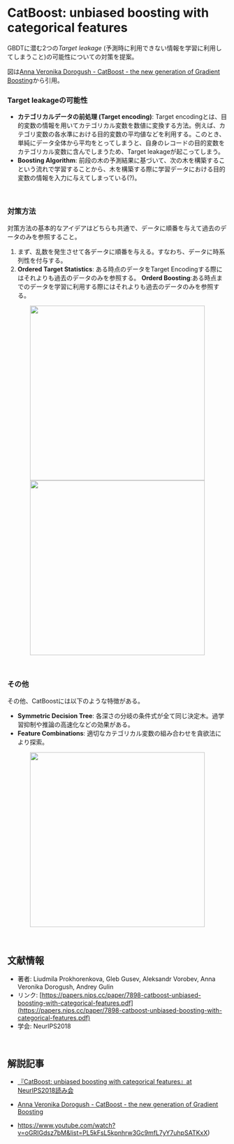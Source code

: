 # CatBoost: unbiased boosting with categorical features

GBDTに潜む2つの*Target leakage* (予測時に利用できない情報を学習に利用してしまうこと)の可能性についての対策を提案。

図は[Anna Veronika Dorogush - CatBoost - the new generation of Gradient Boosting](https://www.youtube.com/watch?v=oGRIGdsz7bM&list=PL5kFsL5kpnhrw3Gc9mfL7yY7uhpSATKxX)から引用。
<br>

### Target leakageの可能性

- **カテゴリカルデータの前処理 (Target encoding)**: Target encodingとは、目的変数の情報を用いてカテゴリカル変数を数値に変換する方法。例えば、カテゴリ変数の各水準における目的変数の平均値などを利用する。このとき、単純にデータ全体から平均をとってしまうと、自身のレコードの目的変数をカテゴリカル変数に含んでしまうため、Target leakageが起こってしまう。
- **Boosting Algorithm**: 前段の木の予測結果に基づいて、次の木を構築するこという流れで学習することから、木を構築する際に学習データにおける目的変数の情報を入力に与えてしまっている(?)。
<br>

### 対策方法

対策方法の基本的なアイデアはどちらも共通で、データに順番を与えて過去のデータのみを参照すること。

1. まず、乱数を発生させて各データに順番を与える。すなわち、データに時系列性を付与する。
2. **Ordered Target Statistics**: ある時点のデータをTarget Encodingする際にはそれよりも過去のデータのみを参照する。
   **Orderd Boosting**:ある時点までのデータを学習に利用する際にはそれよりも過去のデータのみを参照する。

<p align="center">
<img width="400" src="https://user-images.githubusercontent.com/53220859/76826855-d224d600-6860-11ea-89ab-eb7bc29696e7.png">
<img width="400" src="https://user-images.githubusercontent.com/53220859/76828913-58431b80-6865-11ea-88de-a9ffe9732abc.png">
</p>

<br>



### その他
その他、CatBoostには以下のような特徴がある。
- **Symmetric Decision Tree**: 各深さの分岐の条件式が全て同じ決定木。過学習抑制や推論の高速化などの効果がある。
- **Feature Combinations**: 適切なカテゴリカル変数の組み合わせを貪欲法により探索。

<p align="center">
<img width="400" src="https://user-images.githubusercontent.com/53220859/76826698-7f4b1e80-6860-11ea-8aa0-a79fb2db45e2.png">
</p>

<br>

## 文献情報
- 著者: Liudmila Prokhorenkova, Gleb Gusev, Aleksandr Vorobev, Anna Veronika Dorogush, Andrey Gulin
- リンク: [https://papers.nips.cc/paper/7898-catboost-unbiased-boosting-with-categorical-features.pdf](https://papers.nips.cc/paper/7898-catboost-unbiased-boosting-with-categorical-features.pdf)
- 学会: NeurIPS2018
<br>



## 解説記事
- [『CatBoost: unbiased boosting with categorical features』at NeurIPS2018読み会](https://speakerdeck.com/tomoto/catboost-unbiased-boosting-with-categorical-features-at-neurips2018du-mihui)
- [Anna Veronika Dorogush - CatBoost - the new generation of Gradient Boosting](https://www.youtube.com/watch?v=oGRIGdsz7bM&list=PL5kFsL5kpnhrw3Gc9mfL7yY7uhpSATKxX)

- https://www.youtube.com/watch?v=oGRIGdsz7bM&list=PL5kFsL5kpnhrw3Gc9mfL7yY7uhpSATKxX)